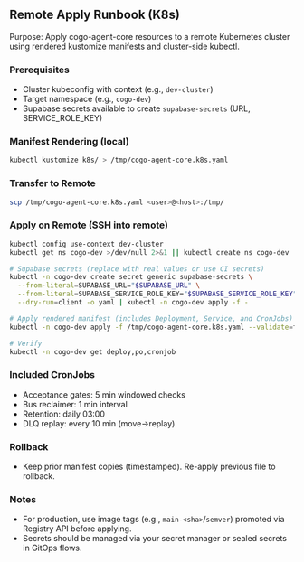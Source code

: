 ## Remote Apply Runbook (K8s)

Purpose: Apply cogo-agent-core resources to a remote Kubernetes cluster using rendered kustomize manifests and cluster-side kubectl.

### Prerequisites
- Cluster kubeconfig with context (e.g., `dev-cluster`)
- Target namespace (e.g., `cogo-dev`)
- Supabase secrets available to create `supabase-secrets` (URL, SERVICE_ROLE_KEY)

### Manifest Rendering (local)
```bash
kubectl kustomize k8s/ > /tmp/cogo-agent-core.k8s.yaml
```

### Transfer to Remote
```bash
scp /tmp/cogo-agent-core.k8s.yaml <user>@<host>:/tmp/
```

### Apply on Remote (SSH into remote)
```bash
kubectl config use-context dev-cluster
kubectl get ns cogo-dev >/dev/null 2>&1 || kubectl create ns cogo-dev

# Supabase secrets (replace with real values or use CI secrets)
kubectl -n cogo-dev create secret generic supabase-secrets \
  --from-literal=SUPABASE_URL="$SUPABASE_URL" \
  --from-literal=SUPABASE_SERVICE_ROLE_KEY="$SUPABASE_SERVICE_ROLE_KEY" \
  --dry-run=client -o yaml | kubectl -n cogo-dev apply -f -

# Apply rendered manifest (includes Deployment, Service, and CronJobs)
kubectl -n cogo-dev apply -f /tmp/cogo-agent-core.k8s.yaml --validate=false

# Verify
kubectl -n cogo-dev get deploy,po,cronjob
```

### Included CronJobs
- Acceptance gates: 5 min windowed checks
- Bus reclaimer: 1 min interval
- Retention: daily 03:00
- DLQ replay: every 10 min (move→replay)

### Rollback
- Keep prior manifest copies (timestamped). Re-apply previous file to rollback.

### Notes
- For production, use image tags (e.g., `main-<sha>`/`semver`) promoted via Registry API before applying.
- Secrets should be managed via your secret manager or sealed secrets in GitOps flows.


